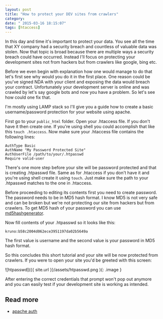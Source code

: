 ```yaml
---
layout: post
title: "How to protect your DEV sites from crawlers"
category: 
date: " 2015-03-16 18:15:07"
tags: [htaccess]
---
```


In this day and time it's important to protect your data. You see all the time that XY company had a security breach
and countless of valuable data was stolen. Now that topic is broad because there are multiple ways a
security breach could have occurred. Instead I'll focus on protecting your development sites not from hackers
but from crawlers like google, bing etc.

Before we even begin with explanation how one would manage to do that let's first see why would you do it in the first
place. One reason could be you've signed NDA with your client and exposing the data would breach your contract.
Unfortunately your development server is online and was crawled by let's say google bots and now you have a problem.
So let's see how could one fix that.

I'm mostly using LAMP stack so I'll give you a guide how to create a basic username/password protection for your
website using apache.

First go to your <code>public_html</code> folder. Open your .htaccess file. If you don't have it then create one. If
you're using shell you could accomplish that like this <code>touch .htaccess</code>.
Now make sure your .htaccess file contains the following lines:

    AuthType Basic
    AuthName "My Password Protected Site"
    AuthUserFile /path/to/your/.htpasswd
    Require valid-user

There's one more step before your site will be password protected and that is creating .htpasswd file.
Same as for .htaccess if you don't have it and you're using shell create it using <code>touch</code>.
Just make sure the path to your .htpasswd matches to the one in .htaccess.

Before proceeding to editing its contents first you need to create password. The password needs to be in MD5 hash
format. I know MD5 is not very safe and can be broken but we're not protecting our site from hackers but from crawlers.
To get MD5 hash of your password you can use [md5hashgenerator](http://www.md5hashgenerator.com/ "md5hashgenerator").

Now fill contents of your .htpasswd so it looks like this:

    kruno:b58c2004d062ece3951197da02b5649a

The first value is username and the second value is your password in MD5 hash format.

So this concludes this short tutorial and your site will be now protected from crawlers.
If you were to open your site you'd be greeted with this screen:

![htpasswd]({{ site.url }}/assets/htpasswd.png ){: .image }

After entering the correct credentials that prompt won't pop out anymore and you can easily test if your development
site is working as intended.

## Read more

* [apache auth](http://httpd.apache.org/docs/2.2/howto/auth.html "apache auth")
